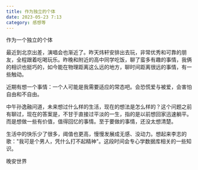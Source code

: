 ```yaml
---
title: 作为独立的个体
date: 2023-05-23 7:13
category: 感想等
---
```


作为一个独立的个体

<!--more-->

最近到北京出差，演唱会也渐近了。昨天炜轩安排出去玩，非常优秀和可靠的朋友，全程跟着吃喝玩乐。昨晚和附近的高中同学吃饭，聊了蛮多有趣的事情，我俩的相识也挺巧的，如今能在物理距离这么远的地方，聊时间距离很远的事情，有一些触动。

近期有想一个事情：一个人可能是我需要适应的常态吧。会恐慌爱与被爱，会害怕自由和不自由。

中午孙逸融问道，未来想过什么样的生活，现在的想法是怎么样的？这个问题之前有聊过，现在的答案是，不甘于直接过平淡的一生，指的是以前想回家迅速躺平。而是想做一些有价值，值得回忆的事情。至于要做的事情，还没太想清楚。

生活中的快乐少了很多，阈值也更高，慢慢发展成无感、没动力。想起来李志的歌："我可是个男人，凭什么打不起精神"。这段时间会专心学数据库相关的一些知识。

晚安世界
